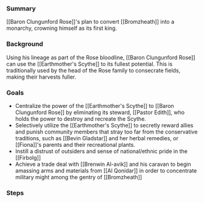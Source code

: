 ### Summary
[[Baron Clungunford Rose]]'s plan to convert [[Bromzheath]] into a monarchy, crowning himself as its first king. 

### Background
Using his lineage as part of the Rose bloodline, [[Baron Clungunford Rose]] can use the [[Earthmother's Scythe]] to its fullest potential. This is traditionally used by the head of the Rose family to consecrate fields, making their harvests fuller.


### Goals
- Centralize the power of the [[Earthmother's Scythe]] to [[Baron Clungunford Rose]] by eliminating its steward, [[Pastor Edith]], who holds the power to destroy and recreate the Scythe.
- Selectively utilize the [[Earthmother's Scythe]] to secretly reward allies and punish community members that stray too far from the conservative traditions, such as [[Bevin Gladstar]] and her herbal remedies, or [[Fiona]]'s parents and their recreational plants.
- Instill a distrust of outsiders and sense of national/ethnic pride in the [[Firbolg]]
- Achieve a trade deal with [[Brenwin Al-avik]] and his caravan to begin amassing arms and materials from [[Al Qonidar]] in order to concentrate military might among the gentry of [[Bromzheath]]
### Steps

